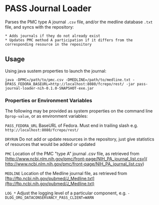 # PASS Journal Loader

Parses the PMC type A journal `.csv` file, and/or the medline database `.txt` file, and syncs with the repository:

    * Adds journals if they do not already exist
    * Updates PMC method A participation if it differs from the corresponding resource in the repository

## Usage

Using java sustem properties to launch the journal:

    java -DPMC=/path/to/pmc.csv -DMEDLINE=/path/to/medline.txt -DPASS_FEDORA_BASEURL=http://localhost:8080/fcrepo/rest/ -jar pass-journal-loader-nih-0.1.0-SNAPSHOT-exe.jar

### Properties or Environment Variables

The following may be provided as system properties on the command line `Dprop-value`, or as environment variables:

`PASS_FEDORA_URL`
BaseURL of Fedora.  Must end in trailing slash e.g. `http://localhost:8080/fcrepo/rest/`

`DRYRUN`
Do not add or update resources in the repository, just give statistics of resources that would be added or updated

`PMC`
Location of the PMC "type A" journal .csv file, as retrieved from [http://www.ncbi.nlm.nih.gov/pmc/front-page/NIH_PA_journal_list.csv]( http://www.ncbi.nlm.nih.gov/pmc/front-page/NIH_PA_journal_list.csv)

`MEDLINE`
Location of the Medline journal file, as retrieved from [ftp://ftp.ncbi.nih.gov/pubmed/J_Medline.txt](ftp://ftp.ncbi.nih.gov/pubmed/J_Medline.txt)

`LOG_*`
Adjust the logging level of a particular component, e.g. `-DLOG_ORG_DATACONSERVANCY_PASS_CLIENT=WARN`